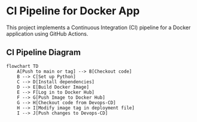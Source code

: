 # CI Pipeline for Docker App

This project implements a Continuous Integration (CI) pipeline for a Docker application using GitHub Actions.

## CI Pipeline Diagram

```mermaid
flowchart TD
    A[Push to main or tag] --> B[Checkout code]
    B --> C[Set up Python]
    C --> D[Install dependencies]
    D --> E[Build Docker Image]
    E --> F[Log in to Docker Hub]
    F --> G[Push Image to Docker Hub]
    G --> H[Checkout code from Devops-CD]
    H --> I[Modify image tag in deployment file]
    I --> J[Push changes to Devops-CD]
